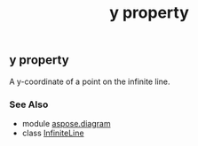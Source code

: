 ﻿---
title: y property
second_title: Aspose.Diagram for Python via .NET API References
description: 
type: docs
weight: 80
url: /python-net/aspose.diagram/infiniteline/y/
is_root: false
---

## y property


A y-coordinate of a point on the infinite line.

### See Also
* module [aspose.diagram](../../)
* class [InfiniteLine](/diagram/python-net/aspose.diagram/infiniteline)
